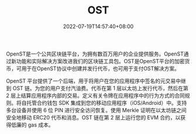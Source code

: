 ﻿---
weight: 
title: "OST"
description: "OpenST是一个公共区块链平台，为拥有数百万用户的企业提供服务"
date: 2022-07-19T14:57:40+08:00
lastmod: 2022-07-19T14:57:40+08:00
draft: false
authors: ["Simon"]
featuredImage: "ost.jpg"
link: "https://www.openst.org/"
tags: ["数字代币","OST"]
categories: ["navigation"]
navigation: ["数字代币"]
lightgallery: true
toc: true
pinned: false
recommend: false
recommend1: false
---
OpenST是一个公共区块链平台，为拥有数百万用户的企业提供服务。OpenST通过新功能和实际解决方案改进我们的区块链工具包。OST是OpenST平台的加密货币，可用于在OpenST协议中创建并发行代币，也可用于支付OST解决方案。

OpenST 平台提供了一个后端，用于将用户在您的应用程序中签名的元交易中继到 OST 链。为您的用户支付汽油费。代币在第 1 层以太坊上发行代币，然后在第 2 层上结算应用程序内部的交易。定义有关令牌在应用程序中的行为方式的合同规则。将自托管合约钱包 SDK 集成到您的移动应用程序（iOS/Android）中。支持多台设备并使用 6 位 PIN 进行安全访问恢复。使用 Merkle 证明在以太坊链之间安全地移动 ERC20 代币和消息。OST 链在第 2 层上运行您的 EVM 合约，以获得低廉的 gas 成本。